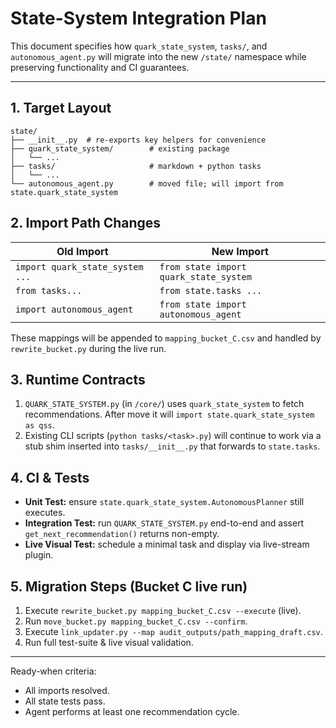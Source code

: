 # State-System Integration Plan

This document specifies how `quark_state_system`, `tasks/`, and
`autonomous_agent.py` will migrate into the new `/state/` namespace while
preserving functionality and CI guarantees.

---
## 1. Target Layout
```
state/
├── __init__.py  # re-exports key helpers for convenience
├── quark_state_system/        # existing package
│   └── ...
├── tasks/                     # markdown + python tasks
│   └── ...
└── autonomous_agent.py        # moved file; will import from state.quark_state_system
```

## 2. Import Path Changes
| Old Import                        | New Import                         |
|----------------------------------|------------------------------------|
| `import quark_state_system ...`   | `from state import quark_state_system` |
| `from tasks...`                   | `from state.tasks ...`                 |
| `import autonomous_agent`         | `from state import autonomous_agent`   |

These mappings will be appended to `mapping_bucket_C.csv` and handled by
`rewrite_bucket.py` during the live run.

## 3. Runtime Contracts
1. `QUARK_STATE_SYSTEM.py` (in `/core/`) uses `quark_state_system` to fetch
   recommendations.  After move it will `import state.quark_state_system as qss`.
2. Existing CLI scripts (`python tasks/<task>.py`) will continue to work via a
   stub shim inserted into `tasks/__init__.py` that forwards to `state.tasks`.

## 4. CI & Tests
* **Unit Test:** ensure `state.quark_state_system.AutonomousPlanner` still
  executes.
* **Integration Test:** run `QUARK_STATE_SYSTEM.py` end-to-end and assert
  `get_next_recommendation()` returns non-empty.
* **Live Visual Test:** schedule a minimal task and display via live-stream
  plugin.

## 5. Migration Steps (Bucket C live run)
1. Execute `rewrite_bucket.py mapping_bucket_C.csv --execute` (live).
2. Run `move_bucket.py mapping_bucket_C.csv --confirm`.
3. Execute `link_updater.py --map audit_outputs/path_mapping_draft.csv`.
4. Run full test-suite & live visual validation.

---
Ready-when criteria:
* All imports resolved.
* All state tests pass.
* Agent performs at least one recommendation cycle.
